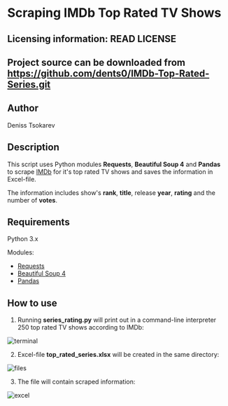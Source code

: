 Scraping IMDb Top Rated TV Shows
================================
Licensing information: READ LICENSE
----
Project source can be downloaded from https://github.com/dents0/IMDb-Top-Rated-Series.git
----
Author
------
Deniss Tsokarev

Description
-----------
This script uses Python modules **Requests**, **Beautiful Soup 4** and **Pandas** to scrape [IMDb](https://www.imdb.com/) for it's top rated TV shows and saves the information in Excel-file.

The information includes show's **rank**, **title**, release **year**, **rating** and the number of **votes**.

Requirements
------------
Python 3.x 

Modules:

* [Requests](http://docs.python-requests.org/en/master/)
* [Beautiful Soup 4](https://www.crummy.com/software/BeautifulSoup/bs4/doc/)
* [Pandas](https://pandas.pydata.org/pandas-docs/stable/)

How to use
----------
1) Running **series_rating.py** will print out in a command-line interpreter 250 top rated TV shows according to IMDb:

![terminal](https://user-images.githubusercontent.com/28843507/56235191-39ea0400-6087-11e9-9b40-086189ef2458.PNG)

2) Excel-file **top_rated_series.xlsx** will be created in the same directory:

![files](https://user-images.githubusercontent.com/28843507/56235776-605c6f00-6088-11e9-9bb5-1960f2a91072.PNG)

3) The file will contain scraped information:

![excel](https://user-images.githubusercontent.com/28843507/56235868-9a2d7580-6088-11e9-8736-2101a9ea0724.PNG)
